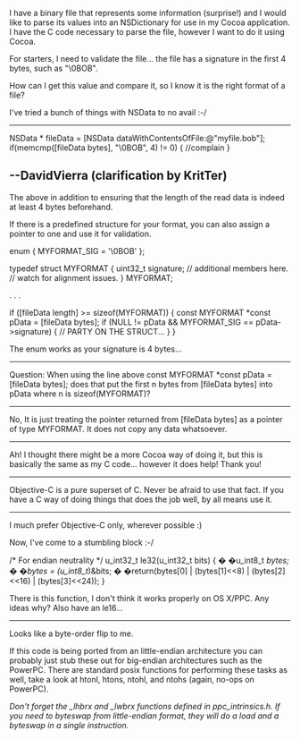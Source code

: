 

I have a binary file that represents some information (surprise!) and I would like to parse its values into an NSDictionary for use in my Cocoa application. I have the C code necessary to parse the file, however I want to do it using Cocoa. 

For starters, I need to validate the file... the file has a signature in the first 4 bytes, such as "\0BOB". 

How can I get this value and compare it, so I know it is the right format of a file?

I've tried a bunch of things with NSData to no avail :-/

----

     

NSData * fileData = [NSData dataWithContentsOfFile:@"myfile.bob"];
if(memcmp([fileData bytes], "\0BOB", 4) != 0) {
    //complain
}

 
--DavidVierra (clarification by KritTer)
----
The above in addition to ensuring that the length of the read data is indeed at least 4 bytes beforehand.

If there is a predefined structure for your format, you can also assign a pointer to one and use it for validation.

     
enum { MYFORMAT_SIG = '\0BOB' };

typedef struct MYFORMAT {
	uint32_t signature;
	// additional members here.
	// watch for alignment issues.
} MYFORMAT;

.
.
.

if ([fileData length] >= sizeof(MYFORMAT))
{
	const MYFORMAT *const pData = [fileData bytes];
	if (NULL != pData && MYFORMAT_SIG == pData->signature)
	{
		// PARTY ON THE STRUCT...
	}
}
 

The enum works as your signature is 4 bytes...

----

Question: When using the line above     	const MYFORMAT *const pData = [fileData bytes]; does that put the first n bytes from     [fileData bytes] into pData where n is     sizeof(MYFORMAT)?

----
No, It is just treating the pointer returned from      [fileData bytes]  as a pointer of type MYFORMAT. It does not copy any data whatsoever.

----

Ah! I thought there might be a more Cocoa way of doing it, but this is basically the same as my C code... however it does help! Thank you!

----

Objective-C is a pure superset of C. Never be afraid to use that fact. If you have a C way of doing things that does the job well, by all means use it.


----

I much prefer Objective-C only, wherever possible :)

Now, I've come to a stumbling block :-/

    
/* For endian neutrality */ 
u_int32_t le32(u_int32_t bits) 
{ 
� �u_int8_t *bytes; 
� �bytes = (u_int8_t*)&bits; 
� �return(bytes[0] | (bytes[1]<<8) | (bytes[2]<<16) | (bytes[3]<<24)); 
} 


There is this function, I don't think it works properly on OS X/PPC. Any ideas why? Also have an le16...

----
Looks like a byte-order flip to me.

If this code is being ported from an little-endian architecture you can probably just stub these out for big-endian architectures such as the PowerPC. There are standard posix functions for performing these tasks as well, take a look at htonl, htons, ntohl, and ntohs (again, no-ops on PowerPC).

*Don't forget the _lhbrx and _lwbrx functions defined in ppc_intrinsics.h.  If you need to byteswap from little-endian format, they will do a load and a byteswap in a single instruction.*

